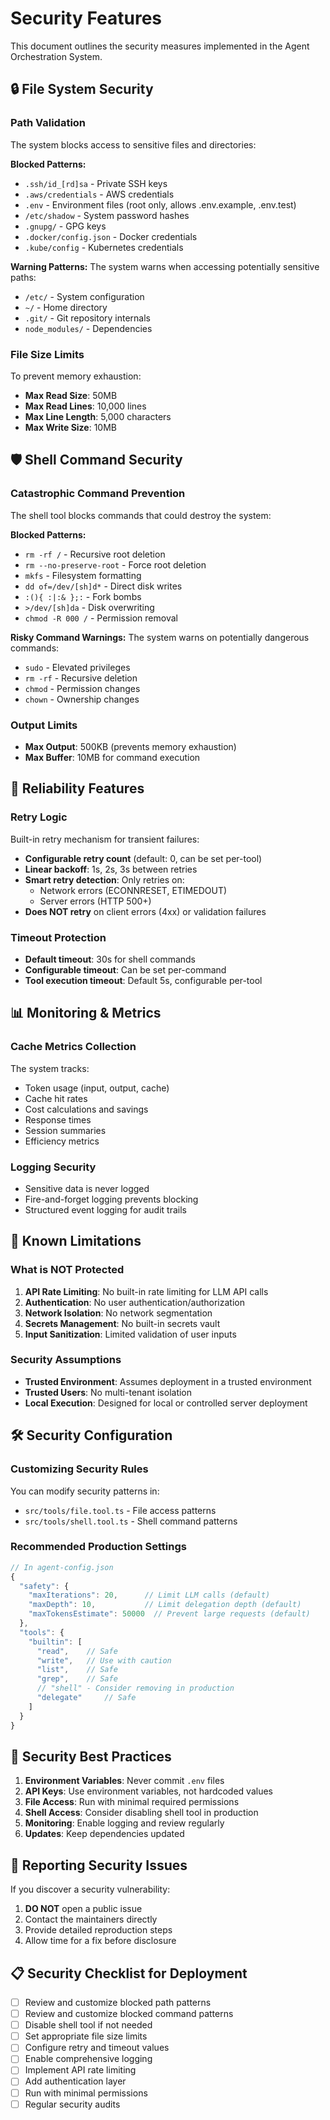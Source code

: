 # Security Features

This document outlines the security measures implemented in the Agent Orchestration System.

## 🔒 File System Security

### Path Validation
The system blocks access to sensitive files and directories:

**Blocked Patterns:**
- `.ssh/id_[rd]sa` - Private SSH keys
- `.aws/credentials` - AWS credentials  
- `.env` - Environment files (root only, allows .env.example, .env.test)
- `/etc/shadow` - System password hashes
- `.gnupg/` - GPG keys
- `.docker/config.json` - Docker credentials
- `.kube/config` - Kubernetes credentials

**Warning Patterns:**
The system warns when accessing potentially sensitive paths:
- `/etc/` - System configuration
- `~/` - Home directory
- `.git/` - Git repository internals
- `node_modules/` - Dependencies

### File Size Limits
To prevent memory exhaustion:
- **Max Read Size**: 50MB
- **Max Read Lines**: 10,000 lines
- **Max Line Length**: 5,000 characters
- **Max Write Size**: 10MB

## 🛡️ Shell Command Security

### Catastrophic Command Prevention
The shell tool blocks commands that could destroy the system:

**Blocked Patterns:**
- `rm -rf /` - Recursive root deletion
- `rm --no-preserve-root` - Force root deletion
- `mkfs` - Filesystem formatting
- `dd of=/dev/[sh]d*` - Direct disk writes
- `:(){ :|:& };:` - Fork bombs
- `>/dev/[sh]da` - Disk overwriting
- `chmod -R 000 /` - Permission removal

**Risky Command Warnings:**
The system warns on potentially dangerous commands:
- `sudo` - Elevated privileges
- `rm -rf` - Recursive deletion
- `chmod` - Permission changes
- `chown` - Ownership changes

### Output Limits
- **Max Output**: 500KB (prevents memory exhaustion)
- **Max Buffer**: 10MB for command execution

## 🔄 Reliability Features

### Retry Logic
Built-in retry mechanism for transient failures:
- **Configurable retry count** (default: 0, can be set per-tool)
- **Linear backoff**: 1s, 2s, 3s between retries
- **Smart retry detection**: Only retries on:
  - Network errors (ECONNRESET, ETIMEDOUT)
  - Server errors (HTTP 500+)
- **Does NOT retry** on client errors (4xx) or validation failures

### Timeout Protection
- **Default timeout**: 30s for shell commands
- **Configurable timeout**: Can be set per-command
- **Tool execution timeout**: Default 5s, configurable per-tool

## 📊 Monitoring & Metrics

### Cache Metrics Collection
The system tracks:
- Token usage (input, output, cache)
- Cache hit rates
- Cost calculations and savings
- Response times
- Session summaries
- Efficiency metrics

### Logging Security
- Sensitive data is never logged
- Fire-and-forget logging prevents blocking
- Structured event logging for audit trails

## 🚫 Known Limitations

### What is NOT Protected
1. **API Rate Limiting**: No built-in rate limiting for LLM API calls
2. **Authentication**: No user authentication/authorization
3. **Network Isolation**: No network segmentation
4. **Secrets Management**: No built-in secrets vault
5. **Input Sanitization**: Limited validation of user inputs

### Security Assumptions
- **Trusted Environment**: Assumes deployment in a trusted environment
- **Trusted Users**: No multi-tenant isolation
- **Local Execution**: Designed for local or controlled server deployment

## 🛠️ Security Configuration

### Customizing Security Rules

You can modify security patterns in:
- `src/tools/file.tool.ts` - File access patterns
- `src/tools/shell.tool.ts` - Shell command patterns

### Recommended Production Settings

```typescript
// In agent-config.json
{
  "safety": {
    "maxIterations": 20,      // Limit LLM calls (default)
    "maxDepth": 10,           // Limit delegation depth (default)
    "maxTokensEstimate": 50000  // Prevent large requests (default)
  },
  "tools": {
    "builtin": [
      "read",    // Safe
      "write",   // Use with caution
      "list",    // Safe
      "grep",    // Safe
      // "shell" - Consider removing in production
      "delegate"     // Safe
    ]
  }
}
```

## 🔐 Security Best Practices

1. **Environment Variables**: Never commit `.env` files
2. **API Keys**: Use environment variables, not hardcoded values
3. **File Access**: Run with minimal required permissions
4. **Shell Access**: Consider disabling shell tool in production
5. **Monitoring**: Enable logging and review regularly
6. **Updates**: Keep dependencies updated

## 🚨 Reporting Security Issues

If you discover a security vulnerability:
1. **DO NOT** open a public issue
2. Contact the maintainers directly
3. Provide detailed reproduction steps
4. Allow time for a fix before disclosure

## 📋 Security Checklist for Deployment

- [ ] Review and customize blocked path patterns
- [ ] Review and customize blocked command patterns  
- [ ] Disable shell tool if not needed
- [ ] Set appropriate file size limits
- [ ] Configure retry and timeout values
- [ ] Enable comprehensive logging
- [ ] Implement API rate limiting
- [ ] Add authentication layer
- [ ] Run with minimal permissions
- [ ] Regular security audits